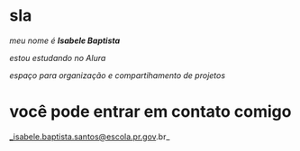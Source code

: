 # sla
*meu nome é **Isabele Baptista***

*estou estudando no Alura*

*espaço para organização e compartihamento de projetos*

# você pode entrar em contato comigo
_isabele.baptista.santos@escola.pr.gov.br_

